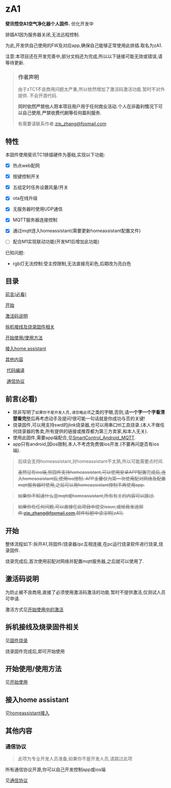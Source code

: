 # zA1

**斐讯悟空A1空气净化器个人固件.** 优化开发中

排插A1因为服务器关闭,无法远程控制.

为此,开发供自己使用的FW及对应app,确保自己能够正常使用此排插.取名为zA1.



注意:本项目还在开发完善中,部分文档还为完成,所以以下链接可能无效或错误,请等待更新.



> ### 作者声明
>
> 由于zTC1不良商用问题太严重,所以依然增加了激活码激活功能.暂时不对外提供. 不会开源代码.
>
> **同时依然严禁他人将本项目用户用于任何商业活动.个人在非盈利情况下可以自己使用,严禁收费代刷等任何盈利服务.**
>
> 有需要请联系作者:zip_zhang@foxmail.com



## 特性

本固件使用斐讯TC1排插硬件为基础,实现以下功能:
- [x] 热点web配网

- [x] 按键控制开关

- [x] 五组定时任务设置风量/开关

- [x] ota在线升级

- [x] 无服务器时使用UDP通信

- [x] MQTT服务器连接控制

- [x] 通过mqtt连入homeassistant(需要更新homeassistant配置文件)

- [ ] 配合M1实现联动功能(开发M1后增加此功能)

  

已知问题:

- rgb灯无法控制:受主控限制,无法直接亮彩色,后期改为亮白色

  



## 目录

[前言(必看)](#前言必看)

[开始](#开始)

[激活码说明](#激活码说明)

[拆机接线及烧录固件相关](#拆机接线及烧录固件相关)

[开始使用/使用方法](#开始使用/使用方法)

[接入home assistant](#接入home-assistant)

[其他内容](#其他内容)

​	[代码编译](#代码编译)

​	[通信协议](#通信协议)





## 前言(必看)

- 除非写明了`如果你不是开发人员,请忽略此项`之类的字眼,否则,请**一个字一个字看清楚看完**整后再考虑动手及提问!很可能一句话就是你成功与否的关键!
- 烧录固件,可以用支持swd的jlink烧录器,也可以用串口ttl工具烧录.(本人不做任何烧录器的售卖,所有提供的链接或推荐都为第三方卖家,和本人无关).
- 使用此固件,需要app端配合,见[SmartControl_Android_MQTT](https://github.com/a2633063/SmartControl_Android_MQTT).
- app只有android,因ios限制,本人不考虑免费做ios开发.(不要再问是否有ios端).

> 后续会支持homeassistant,对homeassistant不太熟,所以可能需要点时间.
>
> ~~虽然没有ios端,但固件支持homeassistant,可以使用安卓APP配置完成后,连入homeassistant后,使用ios控制. APP主要仅为第一次使用配对网络及配置mqtt服务器时使用,之后可以用homeassistant控制不再使用app.~~

> ~~如果你不知道什么是mqtt或homeassistant,所有有关的内容可以跳过.~~

> ~~如果你有任何问题,可以直接在此项目中提交issue,或给我发送邮件:zip_zhang@foxmail.com,邮件标题中请注明[zA1].~~





## 开始

整体流程如下:拆开A1,将固件/烧录器/pc互相连接,在pc运行烧录软件进行烧录,烧录固件.

烧录完成后,首次使用前配对网络并配置mqtt服务器,之后就可以使用了.



## 激活码说明

为防止被不良商用,直接了必须使用激活码激活的功能.暂时不提供激活,仅测试人员可申请.

激活方式见[开始使用中的激活](https://github.com/a2633063/zA1/wiki/开始使用#激活)

## 拆机接线及烧录固件相关

见[固件烧录](https://github.com/a2633063/zA1/wiki/固件烧录)

烧录固件完成后,即可开始使用



## 开始使用/使用方法

见[开始使用](https://github.com/a2633063/zA1/wiki/开始使用)



## 接入home assistant

见[homeassistant接入](https://github.com/a2633063/zA1/wiki/homeassistant接入)



## 其他内容

### 通信协议

> 此项为专业开发人员准备,如果你不是开发人员,请跳过此项

所有通信协议开源,你可以自己开发控制app或ios端

见[通信协议](https://github.com/a2633063/zA1/wiki/通信协议)



